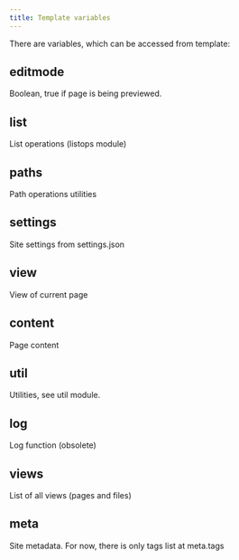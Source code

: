 ```yaml
---
title: Template variables
---
```

There are variables, which can be accessed from template:

editmode
--------
Boolean, true if page is being previewed.

list
----
List operations (listops module)

paths
-----
Path operations utilities

settings
--------
Site settings from settings.json

view
----
View of current page

content
-------
Page content

util
----
Utilities, see util module.

log
----
Log function (obsolete)

views
-----
List of all views (pages and files)

meta
----
Site metadata. For now, there is only tags list at meta.tags